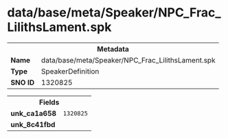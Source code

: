 <h1>data/base/meta/Speaker/NPC_Frac_LilithsLament.spk</h1><table><tr><th colspan="100%">Metadata</th></tr><tr><td><b>Name</b></td><td>data/base/meta/Speaker/NPC_Frac_LilithsLament.spk</td></tr><tr><td><b>Type</b></td><td>SpeakerDefinition</td></tr><tr><td><b>SNO ID</b></td><td>1320825</td></tr></table>

<table><tr><th colspan="100%">Fields</th></tr><tr><td><b>unk_ca1a658</b></td><td><code>1320825</code></td></tr><tr><td><b>unk_8c41fbd</b></td><td></td></tr></table>

